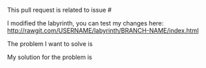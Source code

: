 This pull request is related to issue # <!-- insert the issue number behind the # or delete the line -->

I modified the labyrinth, you can test my changes here:
http://rawgit.com/USERNAME/labyrinth/BRANCH-NAME/index.html
<!-- Please replace USERNAME with your GitHub user name and
     BRANCH-NAME with your branch name e.g. master -->


<!-- please summarize the problem you faced -->
The problem I want to solve is 

<!-- Please summarize the solution you chose -->
My solution for the problem is 

